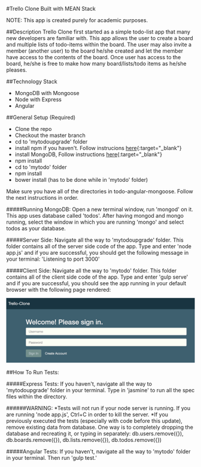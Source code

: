 #Trello Clone Built with MEAN Stack

NOTE: This app is created purely for academic purposes.

##Description
Trello Clone first started as a simple todo-list app that many new developers are familiar with. This app allows the user to create a board and multiple lists of todo-items within the board. The user may also invite a member (another user) to the board he/she created and let the member have access to the contents of the board. Once user has access to the board, he/she is free to make how many board/lists/todo items as he/she pleases.

##Technology Stack
* MongoDB with Mongoose
* Node with Express
* Angular

##General Setup (Required)
* Clone the repo
* Checkout the master branch
* cd to 'mytodoupgrade' folder
* install npm if you haven't. Follow instrucions [here](https://docs.npmjs.com/getting-started/installing-node){:target="_blank"}
* install MongoDB, Follow instructions [here](https://www.npmjs.com/package/mongodb){:target="_blank"}
* npm install
* cd to 'mytodo' folder
* npm install
* bower install (has to be done while in 'mytodo' folder)

Make sure you have all of the directories in todo-angular-mongoose.
Follow the next instructions in order.

#####Running MongoDB:
Open a new terminal window, run 'mongod' on it. This app uses database called 'todos'. After having mongod and mongo running, select the window in which you are running 'mongo' and select todos as your database.

#####Server Side:
Navigate all the way to 'mytodoupgrade' folder. This folder contains all of the server side code of the app. Type and enter 'node app.js' and if you are successful, you should get the following message in your terminal: 'Listening to port 3000'

#####Client Side: 
Navigate all the way to 'mytodo' folder. This folder contains all of the client side code of the app. Type and enter 'gulp serve' and if you are successful, you should see the app running in your default browser with the following page rendered:

![Alt text](signin.png "Sign In Page of the App")

##How To Run Tests:

#####Express Tests:
If you haven't, navigate all the way to 'mytodoupgrade' folder in your terminal. Type in 'jasmine' to run all the spec files within the directory. 

######WARNING: 
*Tests will not run if your node server is running. If you are running 'node app.js', Ctrl+C in order to kill the server.
*If you previously executed the tests (especially with code before this update), remove existing data from database. One way is to completely dropping the database and recreating it, or typing in separately: db.users.remove({}), db.boards.remove({}), db.lists.remove({}), db.todos.remove({})

#####Angular Tests:
If you haven't, navigate all the way to 'mytodo' folder in your terminal. Then run 'gulp test.'
